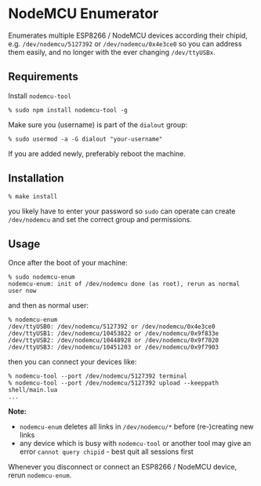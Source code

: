 # NodeMCU Enumerator

Enumerates multiple ESP8266 / NodeMCU devices according their chipid, e.g. `/dev/nodemcu/5127392` or `/dev/nodemcu/0x4e3ce0` so you can address them easily, and no longer with the ever changing `/dev/ttyUSBx`.

## Requirements

Install `nodemcu-tool`
```
% sudo npm install nodemcu-tool -g
```

Make sure you (username) is part of the `dialout` group:
```
% sudo usermod -a -G dialout "your-username"
```
If you are added newly, preferably reboot the machine.

## Installation

```
% make install
```

you likely have to enter your password so `sudo` can operate can create `/dev/nodemcu` and set the correct group and permissions.

## Usage

Once after the boot of your machine:
```
% sudo nodemcu-enum
nodemcu-enum: init of /dev/nodemcu done (as root), rerun as normal user now
```
and then as normal user: 
```
% nodemcu-enum
/dev/ttyUSB0: /dev/nodemcu/5127392 or /dev/nodemcu/0x4e3ce0
/dev/ttyUSB1: /dev/nodemcu/10453822 or /dev/nodemcu/0x9f833e
/dev/ttyUSB2: /dev/nodemcu/10448928 or /dev/nodemcu/0x9f7020
/dev/ttyUSB3: /dev/nodemcu/10451203 or /dev/nodemcu/0x9f7903
```

then you can connect your devices like:
```
% nodemcu-tool --port /dev/nodemcu/5127392 terminal
% nodemcu-tool --port /dev/nodemcu/5127392 upload --keeppath shell/main.lua
...
```

**Note:**
- `nodemcu-enum` deletes all links in `/dev/nodemcu/*` before (re-)creating new links
- any device which is busy with `nodemcu-tool` or another tool may give an error `cannot query chipid` - best quit all sessions first

Whenever you disconnect or connect an ESP8266 / NodeMCU device, rerun `nodemcu-enum`.
